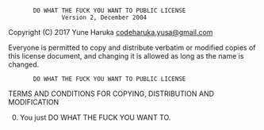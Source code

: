            DO WHAT THE FUCK YOU WANT TO PUBLIC LICENSE
                   Version 2, December 2004

Copyright (C) 2017 Yune Haruka <codeharuka.yusa@gmail.com>

Everyone is permitted to copy and distribute verbatim or modified
copies of this license document, and changing it is allowed as long
as the name is changed.

           DO WHAT THE FUCK YOU WANT TO PUBLIC LICENSE
  TERMS AND CONDITIONS FOR COPYING, DISTRIBUTION AND MODIFICATION

 0. You just DO WHAT THE FUCK YOU WANT TO.
